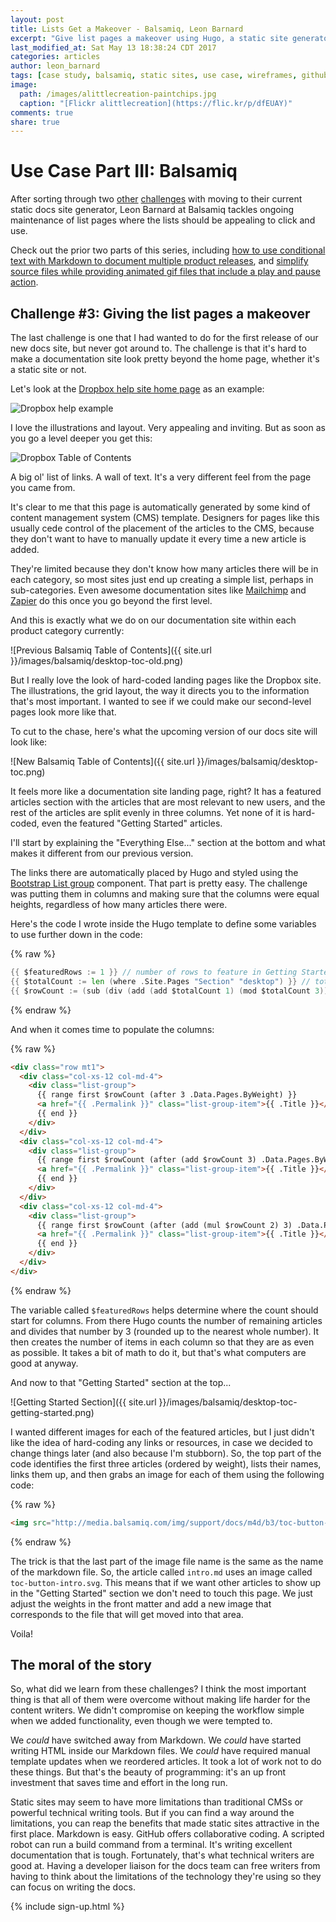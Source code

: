 ```yaml
---
layout: post
title: Lists Get a Makeover - Balsamiq, Leon Barnard
excerpt: "Give list pages a makeover using Hugo, a static site generator, with source files on GitHub from Leon Barnard, Designer and Writer at Balsamiq."
last_modified_at: Sat May 13 18:38:24 CDT 2017
categories: articles
author: leon_barnard
tags: [case study, balsamiq, static sites, use case, wireframes, github, docs, repos, hugo, tools, gif, animated gifs]
image:
  path: /images/alittlecreation-paintchips.jpg
  caption: "[Flickr alittlecreation](https://flic.kr/p/dfEUAY)"
comments: true
share: true
---
```


# Use Case Part III: Balsamiq

After sorting through two [other](https://docslikecode.com/articles/balsamiq-case-study-part-1/) [challenges](https://docslikecode.com/articles/balsamiq-case-study-part-2/) with moving to their current static docs site generator, Leon Barnard at Balsamiq tackles ongoing maintenance of list pages where the lists should be appealing to click and use.

Check out the prior two parts of this series, including [how to use conditional text with Markdown to document multiple product releases](https://docslikecode.com/articles/balsamiq-case-study-part-1/), and [simplify source files while providing animated gif files that include a play and pause action](https://docslikecode.com/articles/balsamiq-case-study-part-2/).

## Challenge #3: Giving the list pages a makeover

The last challenge is one that I had wanted to do for the first release of our new docs site, but never got around to. The challenge is that it's hard to make a documentation site look pretty beyond the home page, whether it's a static site or not.

Let's look at the [Dropbox help site home page](https://www.dropbox.com/help) as an example:

![Dropbox help example](https://media.balsamiq.com/images/docslikecode/dropbox-help.png)

I love the illustrations and layout. Very appealing and inviting. But as soon as you go a level deeper you get this:

![Dropbox Table of Contents](https://media.balsamiq.com/images/docslikecode/dropbox-help-toc.png)

A big ol' list of links. A wall of text. It's a very different feel from the page you came from.

It's clear to me that this page is automatically generated by some kind of content management system (CMS) template. Designers for pages like this usually cede control of the placement of the articles to the CMS, because they don't want to have to manually update it every time a new article is added.

They're limited because they don't know how many articles there will be in each category, so most sites just end up creating a simple list, perhaps in sub-categories. Even awesome documentation sites like [Mailchimp](http://kb.mailchimp.com/) and [Zapier](https://zapier.com/help/) do this once you go beyond the first level.

And this is exactly what we do on our documentation site within each product category currently:

![Previous Balsamiq Table of Contents]({{ site.url }}/images/balsamiq/desktop-toc-old.png)

But I really love the look of hard-coded landing pages like the Dropbox site. The illustrations, the grid layout, the way it directs you to the information that's most important. I wanted to see if we could make our second-level pages look more like that.

To cut to the chase, here's what the upcoming version of our docs site will look like:

![New Balsamiq Table of Contents]({{ site.url }}/images/balsamiq/desktop-toc.png)

It feels more like a documentation site landing page, right? It has a featured articles section with the articles that are most relevant to new users, and the rest of the articles are split evenly in three columns. Yet none of it is hard-coded, even the featured "Getting Started" articles.

I'll start by explaining the "Everything Else..." section at the bottom and what makes it different from our previous version.

The links there are automatically placed by Hugo and styled using the [Bootstrap List group](http://getbootstrap.com/components/#list-group) component. That part is pretty easy. The challenge was putting them in columns and making sure that the columns were equal heights, regardless of how many articles there were.

Here's the code I wrote inside the Hugo template to define some variables to use further down in the code:

{% raw %}
```go
{{ $featuredRows := 1 }} // number of rows to feature in Getting Started section
{{ $totalCount := len (where .Site.Pages "Section" "desktop") }} // total number of articles in this section
{{ $rowCount := (sub (div (add (add $totalCount 1) (mod $totalCount 3)) 3) $featuredRows) }} // number of rows in each column
```
{% endraw %}

And when it comes time to populate the columns:

{% raw %}
```html
<div class="row mt1">
  <div class="col-xs-12 col-md-4">
    <div class="list-group">
      {{ range first $rowCount (after 3 .Data.Pages.ByWeight) }}
      <a href="{{ .Permalink }}" class="list-group-item">{{ .Title }}</a>
      {{ end }}
    </div>
  </div>
  <div class="col-xs-12 col-md-4">
    <div class="list-group">
      {{ range first $rowCount (after (add $rowCount 3) .Data.Pages.ByWeight) }}
      <a href="{{ .Permalink }}" class="list-group-item">{{ .Title }}</a>
      {{ end }}
    </div>
  </div>
  <div class="col-xs-12 col-md-4">
    <div class="list-group">
      {{ range first $rowCount (after (add (mul $rowCount 2) 3) .Data.Pages.ByWeight) }}
      <a href="{{ .Permalink }}" class="list-group-item">{{ .Title }}</a>
      {{ end }}
    </div>
  </div>
</div>
```
{% endraw %}


The variable called `$featuredRows` helps determine where the count should start for columns. From there Hugo counts the number of remaining articles and divides that number by 3 (rounded up to the nearest whole number). It then creates the number of items in each column so that they are as even as possible. It takes a bit of math to do it, but that's what computers are good at anyway.

And now to that "Getting Started" section at the top...

![Getting Started Section]({{ site.url }}/images/balsamiq/desktop-toc-getting-started.png)

I wanted different images for each of the featured articles, but I just didn't like the idea of hard-coding any links or resources, in case we decided to change things later (and also because I'm stubborn). So, the top part of the code identifies the first three articles (ordered by weight), lists their names, links them up, and then grabs an image for each of them using the following code:

{% raw %}
```html
<img src="http://media.balsamiq.com/img/support/docs/m4d/b3/toc-button-{{ .File.BaseFileName }}.svg">
```
{% endraw %}


The trick is that the last part of the image file name is the same as the name of the markdown file. So, the article called `intro.md` uses an image called `toc-button-intro.svg`. This means that if we want other articles to show up in the "Getting Started" section we don't need to touch this page. We just adjust the weights in the front matter and add a new image that corresponds to the file that will get moved into that area.

Voila!

## The moral of the story

So, what did we learn from these challenges? I think the most important thing is that all of them were overcome without making life harder for the content writers. We didn't compromise on keeping the workflow simple when we added functionality, even though we were tempted to.

We *could* have switched away from Markdown. We *could* have started writing HTML inside our Markdown files. We *could* have required manual template updates when we reordered articles. It took a lot of work not to do these things. But that's the beauty of programming: it's an up front investment that saves time and effort in the long run.

Static sites may seem to have more limitations than traditional CMSs or powerful technical writing tools. But if you can find a way around the limitations, you can reap the benefits that made static sites attractive in the first place. Markdown is easy. GitHub offers collaborative coding. A scripted robot can run a build command from a terminal. It's writing excellent documentation that is tough. Fortunately, that's what technical writers are good at. Having a developer liaison for the docs team can free writers from having to think about the limitations of the technology they're using so they can focus on writing the docs.

{% include sign-up.html %}
